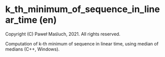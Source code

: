 # k_th_minimum_of_sequence_in_linear_time (en)

Copyright (C) Paweł Maśluch, 2021. All rights reserved.

Computation of k-th minimum of sequence in linear time, using median of medians (C++, Windows).
